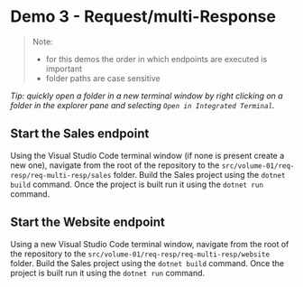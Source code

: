 # Demo 3 - Request/multi-Response

> Note:
>
> - for this demos the order in which endpoints are executed is important
> - folder paths are case sensitive

_Tip: quickly open a folder in a new terminal window by right clicking on a folder in the explorer pane and selecting `Open in Integrated Terminal`._

## Start the Sales endpoint

Using the Visual Studio Code terminal window (if none is present create a new one), navigate from the root of the repository to the `src/volume-01/req-resp/req-multi-resp/sales` folder. Build the Sales project using the `dotnet build` command. Once the project is built run it using the `dotnet run` command.

## Start the Website endpoint

Using a new Visual Studio Code terminal window, navigate from the root of the repository to the `src/volume-01/req-resp/req-multi-resp/website` folder. Build the Sales project using the `dotnet build` command. Once the project is built run it using the `dotnet run` command.
